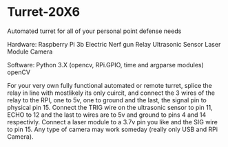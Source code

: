# Turret-20X6
Automated turret for all of your personal point defense needs

Hardware:
  Raspberry Pi 3b
  Electric Nerf gun
  Relay
  Ultrasonic Sensor
  Laser Module
  Camera

Software:
  Python 3.X (opencv, RPi.GPIO, time and argparse modules)
  openCV
  

For your very own fully functional automated or remote turret, splice the relay in line with mostlikely its only cuircit, and connect the 3 wires of the relay to the RPI, one to 5v, one to ground and the last, the signal pin to physical pin 15.  Connect the TRIG wire on the ultrasonic sensor to pin 11, ECHO to 12 and the last to wires are to 5v and ground to pins 4 and 14 respectivly.  Connect a laser module to a 3.7v pin you like and the SIG wire to pin 15.  Any type of camera may work someday (really only USB and RPi Camera). 
